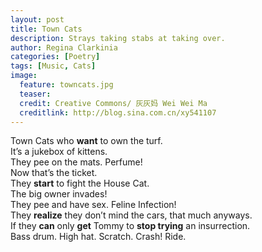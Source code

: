 ```yaml
---
layout: post
title: Town Cats
description: Strays taking stabs at taking over.
author: Regina Clarkinia
categories: [Poetry]
tags: [Music, Cats]
image:
  feature: towncats.jpg
  teaser:
  credit: Creative Commons/ 灰灰妈 Wei Wei Ma
  creditlink: http://blog.sina.com.cn/xy541107
---
```



Town Cats who **want** to own the turf.  
It’s a jukebox of kittens.  
They pee on the mats. Perfume!  
Now that’s the ticket.  
They **start** to fight the House Cat.  
The big owner invades!  
They pee and have sex. Feline Infection!  
They **realize** they don’t mind the cars, that much anyways.  
If they **can** only **get** Tommy to **stop trying** an insurrection.  
Bass drum. High hat. Scratch. Crash! Ride.
